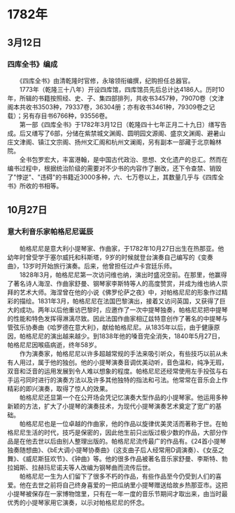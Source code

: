 # 1782年
## 3月12日
### 四库全书》编成
　　《四库全书》由清乾隆时官修，永瑢领衔编撰，纪购担任总器官。<br>　　1773年（乾隆三十八年）开设四库馆，四库馆员先后总计达4186人。历时10年，所辑的书籍按照经、史、子、集四部排列，共收书3457种，79070卷（文津阁本共收书3503种，79337卷，36304册；亦有收书3461种，79309卷之记载）；另有存目书6766种，93556卷。<br>　　第一部《四库全书》于1782年3月12日（乾隆四十七年正月二十九日）缮写告成。后又缮写了6部，分储在紫禁城文渊阁、圆明园文源阁、盛京文渊阁、避暑山庄文津阁、镇江文宗阁、扬州文汇阁和杭州文澜阁，另有副本一部藏于北京翰林院。<br>　　全书包罗宏大，丰富港翰，是中国古代政治、思想、文化遗产的总汇。然而在编书过程中，根据统治阶级的需要对不少书的内容作了删改，还下令查禁、销毁了"悖逆"、"违碍"的书籍近3000多种，六、七万卷以上，其数量几乎与《四库全书》所收的书相等。
## 10月27日
### 意大利音乐家帕格尼尼诞辰
　　帕格尼尼是意大利小提琴家、作曲家，于1782年10月27日出生在热那亚。他幼年时曾受学于塞尔威托和科斯塔，9岁的时候就登台演奏自己编写的《变奏曲》，13岁时开始旅行演奏。后来，他曾担任过卢卡宫廷乐师。<br>　　1828年3月，帕格尼尼第一次访问维也纳，演出时盛况空前。在那里，他赢得了著名诗人海涅、作曲家舒曼、钢琴家李斯特等人的高度赞赏，并成为维也纳人崇拜的艺术大师。海涅曾在他的小说《佛罗伦萨之夜》中，对帕格尼尼的形象作过精彩的描绘。1831年3月，帕格尼尼在法国巴黎演出，接着又访问英国，又获得了巨大的成功。两年以后他重访巴黎时，应邀作了一次中提琴独奏，帕格尼尼把中提琴的性能和特色发挥得淋漓尽致。因此法国作曲家相辽兹特意创作了著名的中提琴与管弦乐协奏曲《哈罗德在意大利》，献给帕格尼尼。从1835年以后，由于健康原因，帕格尼尼的演出越来越少。到1838年他的嗓音完全消失，1840年5月27日，帕格尼尼因喉癌病逝，终年58岁。<br>　　作为演奏家，帕格尼尼以许多超越常规的手法来吸引听众，有些技巧以前从未有人用过，属于他的独创。他的小提琴演奏音调优美动听，音色温和，纯净无瑕，双音和泛音的运用发展到令人难以想象的程度。帕格尼尼还经常使用左手投弦与右手运弓同时进行的演奏方法以及许多其他独特的指法和弓法。他常常在音乐会上作精彩的即兴演奏，取得了惊人的效果。<br>　　帕格尼尼还显第一个在公开场会凭记忆演奏大型作品的小提琴家。他运用多种新颖的方法，扩大了小提琴的演奏技术，为现代小提琴演奏艺术奠定了宽广的基础。<br>　　帕格尼尼也是一位卓越的作曲家，他的作品以旋律优美灵活而著称于世。在帕格尼尼生活的时代，技巧是保密的，因此他生前只出版过极少数的作品，大部分作品是在他去世以后由别人整理出版的。帕格尼尼流传最广的作品有。《24首小提琴独奏随想曲》、《bE大调小提琴协奏曲》（这支曲子后人经常用D调演奏）、《女巫之舞》、《威尼斯狂欢节》、《钟曲》等。他的很多作品被著名音乐家舒曼、李斯特、勃拉姆斯、拉赫玛尼诺夫等人改编为钢琴曲而流传后世。<br>　　帕格尼尼一生为人们留下了很多不朽的作品，有些作品至今仍受到人们的喜爱。他在去世之前将自己终身喜爱的一把瓜纳里小提琴赠送给故乡热那亚市。这把小提琴被保存在一家博物馆里，只有在一年一度的音乐节期间才取出来，由当时最优秀的小提琴家用它演奏，以示对帕格尼尼的怀念。
<comment/>